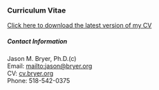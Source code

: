 ### Curriculum Vitae

[Click here to download the latest version of my CV](https://github.com/jbryer/CV/blob/master/Bryer.CV.pdf)

##### Contact Information

Jason M. Bryer, Ph.D.(c)  
Email: [mailto:jason@bryer.org](jason@bryer.org)  
CV: [cv.bryer.org](http://cv.bryer.org)  
Phone: 518-542-0375  

